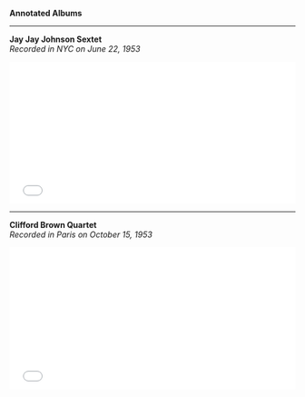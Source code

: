 
**Annotated Albums**    

---

**Jay Jay Johnson Sextet**    
*Recorded in NYC on June 22, 1953*
<html>
  <iframe src="/album_iframe.html#1678475623504" style="width: 100%; height: 250px; border: 0;" scrolling="no"></iframe>
</html>

---

**Clifford Brown Quartet**    
*Recorded in Paris on October 15, 1953*
 <html>
  <iframe src="/album_iframe.html#1677866395944" style="width: 100%; height: 250px; border: 0;" scrolling="no"></iframe>
</html>


